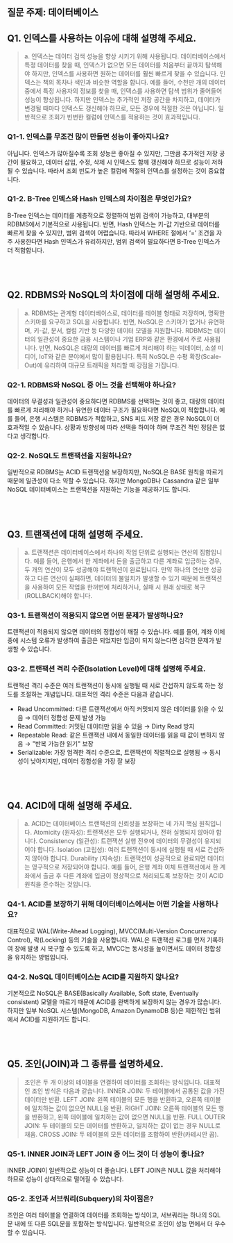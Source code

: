 ## 질문 주제: 데이터베이스

## Q1. 인덱스를 사용하는 이유에 대해 설명해 주세요.

> a. 인덱스는 데이터 검색 성능을 향상 시키기 위해 사용됩니다. 데이터베이스에서 특정 데이터를 찾을 때, 인덱스가 없으면 모든 데이터를 처음부터 끝까지 탐색해야 하지만, 인덱스를 사용하면 원하는 데이터를 훨씬 빠르게 찾을 수 있습니다. 인덱스는 책의 목차나 색인과 비슷한 역할을 합니다. 예를 들어, 수천만 개의 데이터 중에서 특정 사용자의 정보를 찾을 때, 인덱스를 사용하면 탐색 범위가 줄어들어 성능이 향상됩니다. 하지만 인덱스는 추가적인 저장 공간을 차지하고, 데이터가 변경될 때마다 인덱스도 갱신해야 하므로, 모든 경우에 적절한 것은 아닙니다. 일반적으로 조회가 빈번한 컬럼에 인덱스를 적용하는 것이 효과적입니다.

###  Q1-1. 인덱스를 무조건 많이 만들면 성능이 좋아지나요?
아닙니다. 인덱스가 많아질수록 조회 성능은 좋아질 수 있지만, 그만큼 추가적인 저장 공간이 필요하고, 데이터 삽입, 수정, 삭제 시 인덱스도 함께 갱신해야 하므로 성능이 저하될 수 있습니다. 따라서 조회 빈도가 높은 컬럼에 적절히 인덱스를 설정하는 것이 중요합니다.

### Q1-2. B-Tree 인덱스와 Hash 인덱스의 차이점은 무엇인가요?
B-Tree 인덱스는 데이터를 계층적으로 정렬하여 범위 검색이 가능하고, 대부분의 RDBMS에서 기본적으로 사용됩니다. 반면, Hash 인덱스는 키-값 기반으로 데이터를 빠르게 찾을 수 있지만, 범위 검색이 어렵습니다. 따라서 WHERE 절에서 ‘=’ 조건을 자주 사용한다면 Hash 인덱스가 유리하지만, 범위 검색이 필요하다면 B-Tree 인덱스가 더 적합합니다.

<br><br>

## Q2. RDBMS와 NoSQL의 차이점에 대해 설명해 주세요.

> a. RDBMS는 관계형 데이터베이스로, 데이터를 테이블 형태로 저장하며, 명확한 스키마를 요구하고 SQL을 사용합니다. 반면, NoSQL은 스키마가 없거나 유연하며, 키-값, 문서, 컬럼 기반 등 다양한 데이터 모델을 지원합니다.
RDBMS는 데이터의 일관성이 중요한 금융 시스템이나 기업 ERP와 같은 환경에서 주로 사용됩니다. 반면, NoSQL은 대량의 데이터를 빠르게 처리해야 하는 빅데이터, 소셜 미디어, IoT와 같은 분야에서 많이 활용됩니다. 특히 NoSQL은 수평 확장(Scale-Out)에 유리하여 대규모 트래픽을 처리할 때 강점을 가집니다.
 
### Q2-1. RDBMS와 NoSQL 중 어느 것을 선택해야 하나요?
데이터의 무결성과 일관성이 중요하다면 RDBMS를 선택하는 것이 좋고, 대량의 데이터를 빠르게 처리해야 하거나 유연한 데이터 구조가 필요하다면 NoSQL이 적합합니다. 예를 들어, 은행 시스템은 RDBMS가 적합하고, SNS 피드 저장 같은 경우 NoSQL이 더 효과적일 수 있습니다. 상황과 방향성에 따라 선택을 하여야 하며 무조건 적인 정답은 없다고 생각합니다.

### Q2-2. NoSQL도 트랜잭션을 지원하나요?
일반적으로 RDBMS는 ACID 트랜잭션을 보장하지만, NoSQL은 BASE 원칙을 따르기 때문에 일관성이 다소 약할 수 있습니다. 하지만 MongoDB나 Cassandra 같은 일부 NoSQL 데이터베이스는 트랜잭션을 지원하는 기능을 제공하기도 합니다.

<br><br>

## Q3. 트랜잭션에 대해 설명해 주세요.

> a. 트랜잭션은 데이터베이스에서 하나의 작업 단위로 실행되는 연산의 집합입니다. 예를 들어, 은행에서 한 계좌에서 돈을 출금하고 다른 계좌로 입금하는 경우, 두 개의 연산이 모두 성공해야 트랜잭션이 완료됩니다. 만약 하나의 연산만 성공하고 다른 연산이 실패하면, 데이터의 불일치가 발생할 수 있기 때문에 트랜잭션을 사용하여 모든 작업을 한꺼번에 처리하거나, 실패 시 원래 상태로 복구(ROLLBACK)해야 합니다.

### Q3-1. 트랜잭션이 적용되지 않으면 어떤 문제가 발생하나요?
트랜잭션이 적용되지 않으면 데이터의 정합성이 깨질 수 있습니다. 예를 들어, 계좌 이체 중에 시스템 오류가 발생하여 출금은 되었지만 입금이 되지 않는다면 심각한 문제가 발생할 수 있습니다.

### Q3-2. 트랜잭션 격리 수준(Isolation Level)에 대해 설명해 주세요.
트랜잭션 격리 수준은 여러 트랜잭션이 동시에 실행될 때 서로 간섭하지 않도록 하는 정도를 조절하는 개념입니다. 대표적인 격리 수준은 다음과 같습니다.
- Read Uncommitted: 다른 트랜잭션에서 아직 커밋되지 않은 데이터를 읽을 수 있음 → 데이터 정합성 문제 발생 가능
- Read Committed: 커밋된 데이터만 읽을 수 있음 → Dirty Read 방지
- Repeatable Read: 같은 트랜잭션 내에서 동일한 데이터를 읽을 때 값이 변하지 않음 → "반복 가능한 읽기" 보장
- Serializable: 가장 엄격한 격리 수준으로, 트랜잭션이 직렬적으로 실행됨 → 동시성이 낮아지지만, 데이터 정합성을 가장 잘 보장

<br><br>

## Q4. ACID에 대해 설명해 주세요.

> a. ACID는 데이터베이스 트랜잭션의 신뢰성을 보장하는 네 가지 핵심 원칙입니다.
Atomicity (원자성): 트랜잭션은 모두 실행되거나, 전혀 실행되지 않아야 합니다.
Consistency (일관성): 트랜잭션 실행 전후에 데이터의 무결성이 유지되어야 합니다.
Isolation (고립성): 여러 트랜잭션이 동시에 실행될 때 서로 간섭하지 않아야 합니다.
Durability (지속성): 트랜잭션이 성공적으로 완료되면 데이터는 영구적으로 저장되어야 합니다.
예를 들어, 은행 계좌 이체 트랜잭션에서 한 계좌에서 출금 후 다른 계좌에 입금이 정상적으로 처리되도록 보장하는 것이 ACID 원칙을 준수하는 것입니다.
 
### Q4-1. ACID를 보장하기 위해 데이터베이스에서는 어떤 기술을 사용하나요?
대표적으로 WAL(Write-Ahead Logging), MVCC(Multi-Version Concurrency Control), 락(Locking) 등의 기술을 사용합니다. WAL은 트랜잭션 로그를 먼저 기록하여 장애 발생 시 복구할 수 있도록 하고, MVCC는 동시성을 높이면서도 데이터 정합성을 유지하는 방법입니다.

### Q4-2. NoSQL 데이터베이스는 ACID를 지원하지 않나요?
기본적으로 NoSQL은 BASE(Basically Available, Soft state, Eventually consistent) 모델을 따르기 때문에 ACID를 완벽하게 보장하지 않는 경우가 많습니다. 하지만 일부 NoSQL 시스템(MongoDB, Amazon DynamoDB 등)은 제한적인 범위에서 ACID를 지원하기도 합니다.

<br><br>

## Q5. 조인(JOIN)과 그 종류를 설명하세요.
> 조인은 두 개 이상의 테이블을 연결하여 데이터를 조회하는 방식입니다. 대표적인 조인 방식은 다음과 같습니다.
INNER JOIN: 두 테이블에서 공통된 값을 가진 데이터만 반환.
LEFT JOIN: 왼쪽 테이블의 모든 행을 반환하고, 오른쪽 테이블에 일치하는 값이 없으면 NULL을 반환.
RIGHT JOIN: 오른쪽 테이블의 모든 행을 반환하고, 왼쪽 테이블에 일치하는 값이 없으면 NULL을 반환.
FULL OUTER JOIN: 두 테이블의 모든 데이터를 반환하고, 일치하는 값이 없는 경우 NULL로 채움.
CROSS JOIN: 두 테이블의 모든 데이터를 조합하여 반환(카테시안 곱).

### Q5-1. INNER JOIN과 LEFT JOIN 중 어느 것이 더 성능이 좋나요?
INNER JOIN이 일반적으로 성능이 더 좋습니다. LEFT JOIN은 NULL 값을 처리해야 하므로 성능이 상대적으로 떨어질 수 있습니다.

### Q5-2. 조인과 서브쿼리(Subquery)의 차이점은?
조인은 여러 테이블을 연결하여 데이터를 조회하는 방식이고, 서브쿼리는 하나의 SQL문 내에 또 다른 SQL문을 포함하는 방식입니다. 일반적으로 조인이 성능 면에서 더 우수할 수 있습니다.
